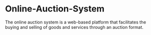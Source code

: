 # Online-Auction-System
The online auction system is a web-based platform that facilitates the buying and selling of goods and services through an auction format. 
